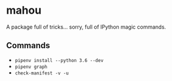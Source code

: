 # mahou

A package full of tricks... sorry, full of IPython magic commands.

## Commands

- `pipenv install --python 3.6 --dev`
- `pipenv graph`
- `check-manifest -v -u`
